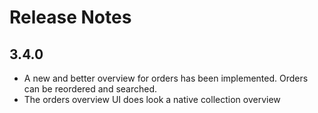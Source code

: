 # Release Notes

## 3.4.0
- A new and better overview for orders has been implemented. Orders can be reordered and searched.
- The orders overview UI does look a native collection overview
